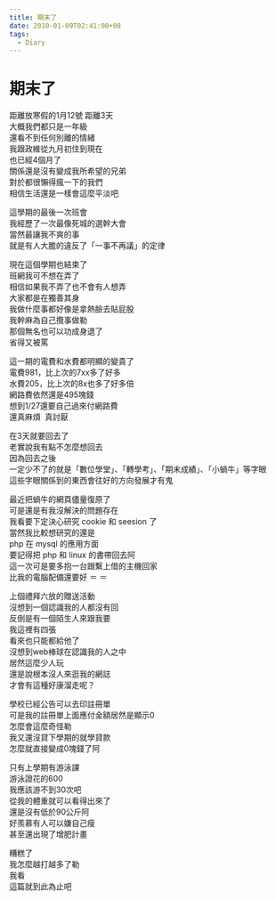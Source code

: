 ```yaml
---
title: 期末了
date: 2010-01-09T02:41:00+08
tags:
  - Diary
---
```

# 期末了

距離放寒假的1月12號 距離3天  
大概我們都只是一年級  
還看不到任何別離的情緒  
我跟政維從九月初住到現在  
也已經4個月了  
關係還是沒有變成我所希望的兄弟  
對於都很懶得瘋一下的我們  
相信生活還是一樣會這麼平淡吧  
  
這學期的最後一次班會  
我經歷了一次最像死城的選幹大會  
當然最讓我不爽的事  
就是有人大膽的違反了「一事不再議」的定律  
  
現在這個學期也結束了  
班網我可不想在弄了  
相信如果我不弄了也不會有人想弄  
大家都是在獨善其身  
我做什麼事都好像是拿熱臉去貼屁股  
我幹麻為自己攬事做勒  
那個無名也可以功成身退了  
省得又被罵  
  
這一期的電費和水費都明顯的變貴了  
電費981，比上次的7xx多了好多  
水費205，比上次的8x也多了好多倍  
網路費依然還是495塊錢  
想到1/27還要自己過來付網路費  
還真麻煩  真討厭  
  
在3天就要回去了  
老實說我有點不怎麼想回去  
因為回去之後  
一定少不了的就是「數位學堂」、「轉學考」、「期末成績」、「小蝸牛」等字眼  
這些字眼關係到的東西會往好的方向發展才有鬼  
  
最近把蝸牛的網頁儘量復原了  
可是還是有我沒解決的問題存在  
我看要下定決心研究 cookie 和 seesion 了  
當然我比較想研究的還是  
php 在 mysql 的應用方面  
要記得把 php 和 linux 的書帶回去阿  
這一次可是要多抱一台跟繫上借的主機回家  
比我的電腦配備還要好 ＝ ＝  
  
上個禮拜六放的贈送活動  
沒想到一個認識我的人都沒有回  
反倒是有一個陌生人來跟我要  
我這裡有四張  
看來也只能都給他了  
沒想到web棒球在認識我的人之中  
居然這麼少人玩  
還是說根本沒人來逛我的網誌  
才會有這種好康溜走呢？  
  
學校已經公告可以去印註冊單  
可是我的註冊單上面應付金額居然是顯示0  
怎麼會這麼奇怪勒  
我又還沒貸下學期的就學貸款  
怎麼就直接變成0塊錢了阿  
  
只有上學期有游泳課  
游泳證花的600  
我應該游不到30次吧  
從我的體重就可以看得出來了  
還是沒有低於90公斤阿  
好羨慕有人可以嫌自己瘦  
甚至還出現了增肥計畫  
  
糟糕了  
我怎麼越打越多了勒  
我看  
這篇就到此為止吧
